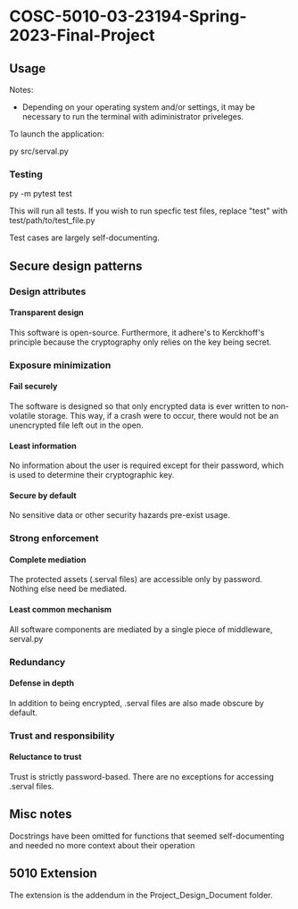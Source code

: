 # COSC-5010-03-23194-Spring-2023-Final-Project

## Usage

Notes:
- Depending on your operating system and/or settings, it may be necessary to run the terminal with adiministrator priveleges.

To launch the application:

py src/serval.py

### Testing

py -m pytest test

This will run all tests. If you wish to run specfic test files, replace "test" with test/path/to/test_file.py

Test cases are largely self-documenting.

## Secure design patterns

### Design attributes

#### Transparent design

This software is open-source. Furthermore, it adhere's to Kerckhoff's principle because the cryptography only relies on the
key being secret.

### Exposure minimization

#### Fail securely

The software is designed so that only encrypted data is ever written to non-volatile storage. This way, if a crash were
to occur, there would not be an unencrypted file left out in the open.

#### Least information

No information about the user is required except for their password, which is used to determine their cryptographic key.

#### Secure by default

No sensitive data or other security hazards pre-exist usage.

### Strong enforcement

#### Complete mediation

The protected assets (.serval files) are accessible only by password. Nothing else need be mediated.

#### Least common mechanism

All software components are mediated by a single piece of middleware, serval.py

### Redundancy

#### Defense in depth

In addition to being encrypted, .serval files are also made obscure by default.

### Trust and responsibility

#### Reluctance to trust

Trust is strictly password-based. There are no exceptions for accessing .serval files.

## Misc notes

Docstrings have been omitted for functions that seemed self-documenting and needed no more context about their operation

## 5010 Extension

The extension is the addendum in the Project_Design_Document folder.
